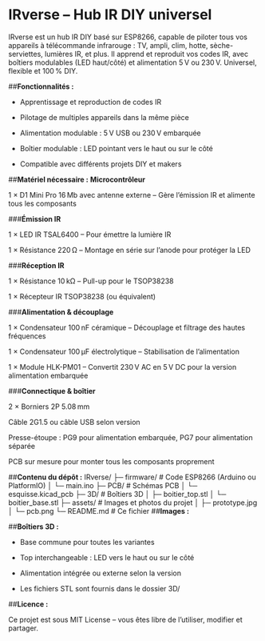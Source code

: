 # IRverse – Hub IR DIY universel

IRverse est un hub IR DIY basé sur ESP8266, capable de piloter tous vos appareils à télécommande infrarouge : TV, ampli, clim, hotte, sèche-serviettes, lumières IR, et plus.
Il apprend et reproduit vos codes IR, avec boîtiers modulables (LED haut/côté) et alimentation 5 V ou 230 V. Universel, flexible et 100 % DIY.

##**Fonctionnalités :**

- Apprentissage et reproduction de codes IR

- Pilotage de multiples appareils dans la même pièce

- Alimentation modulable : 5 V USB ou 230 V embarquée

- Boîtier modulable : LED pointant vers le haut ou sur le côté

- Compatible avec différents projets DIY et makers

##**Matériel nécessaire :**
**Microcontrôleur**

1 × D1 Mini Pro 16 Mb avec antenne externe – Gère l’émission IR et alimente tous les composants

###**Émission IR**

1 × LED IR TSAL6400 – Pour émettre la lumière IR

1 × Résistance 220 Ω – Montage en série sur l’anode pour protéger la LED

###**Réception IR**

1 × Résistance 10 kΩ – Pull-up pour le TSOP38238

1 × Récepteur IR TSOP38238 (ou équivalent)

###**Alimentation & découplage**

1 × Condensateur 100 nF céramique – Découplage et filtrage des hautes fréquences

1 × Condensateur 100 µF électrolytique – Stabilisation de l’alimentation

1 × Module HLK-PM01 – Convertit 230 V AC en 5 V DC pour la version alimentation embarquée

###**Connectique & boîtier**

2 × Borniers 2P 5.08 mm

Câble 2G1.5 ou câble USB selon version

Presse-étoupe : PG9 pour alimentation embarquée, PG7 pour alimentation séparée

PCB sur mesure pour monter tous les composants proprement

##**Contenu du dépôt :**
IRverse/
 ├─ firmware/           # Code ESP8266 (Arduino ou PlatformIO)
 │   └─ main.ino
 ├─ PCB/                # Schémas PCB
 │   └─ esquisse.kicad_pcb
 ├─ 3D/                 # Boîtiers 3D
 │   ├─ boitier_top.stl
 │   └─ boitier_base.stl
 ├─ assets/             # Images et photos du projet
 │   ├─ prototype.jpg
 │   └─ pcb.png
 └─ README.md           # Ce fichier
##**Images :**




##**Boîtiers 3D :**

- Base commune pour toutes les variantes

- Top interchangeable : LED vers le haut ou sur le côté

- Alimentation intégrée ou externe selon la version

- Les fichiers STL sont fournis dans le dossier 3D/

##**Licence :**

Ce projet est sous MIT License – vous êtes libre de l’utiliser, modifier et partager.
